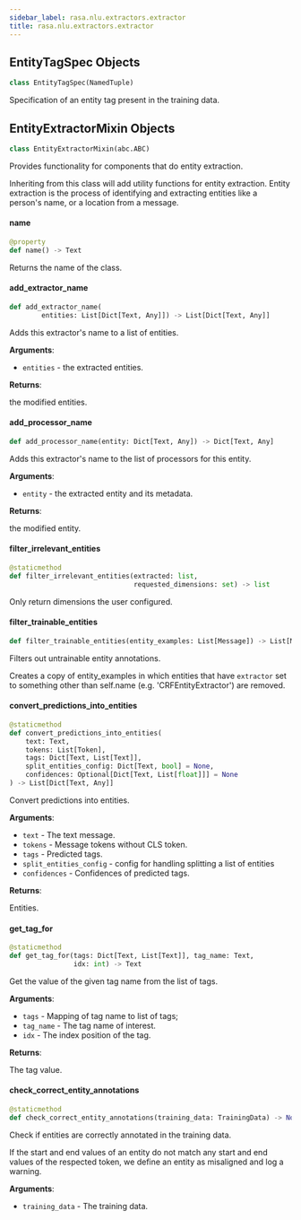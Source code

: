 ```yaml
---
sidebar_label: rasa.nlu.extractors.extractor
title: rasa.nlu.extractors.extractor
---
```

## EntityTagSpec Objects

```python
class EntityTagSpec(NamedTuple)
```

Specification of an entity tag present in the training data.

## EntityExtractorMixin Objects

```python
class EntityExtractorMixin(abc.ABC)
```

Provides functionality for components that do entity extraction.

Inheriting from this class will add utility functions for entity extraction.
Entity extraction is the process of identifying and extracting entities like a
person&#x27;s name, or a location from a message.

#### name

```python
@property
def name() -> Text
```

Returns the name of the class.

#### add\_extractor\_name

```python
def add_extractor_name(
        entities: List[Dict[Text, Any]]) -> List[Dict[Text, Any]]
```

Adds this extractor&#x27;s name to a list of entities.

**Arguments**:

- `entities` - the extracted entities.
  

**Returns**:

  the modified entities.

#### add\_processor\_name

```python
def add_processor_name(entity: Dict[Text, Any]) -> Dict[Text, Any]
```

Adds this extractor&#x27;s name to the list of processors for this entity.

**Arguments**:

- `entity` - the extracted entity and its metadata.
  

**Returns**:

  the modified entity.

#### filter\_irrelevant\_entities

```python
@staticmethod
def filter_irrelevant_entities(extracted: list,
                               requested_dimensions: set) -> list
```

Only return dimensions the user configured.

#### filter\_trainable\_entities

```python
def filter_trainable_entities(entity_examples: List[Message]) -> List[Message]
```

Filters out untrainable entity annotations.

Creates a copy of entity_examples in which entities that have
`extractor` set to something other than
self.name (e.g. &#x27;CRFEntityExtractor&#x27;) are removed.

#### convert\_predictions\_into\_entities

```python
@staticmethod
def convert_predictions_into_entities(
    text: Text,
    tokens: List[Token],
    tags: Dict[Text, List[Text]],
    split_entities_config: Dict[Text, bool] = None,
    confidences: Optional[Dict[Text, List[float]]] = None
) -> List[Dict[Text, Any]]
```

Convert predictions into entities.

**Arguments**:

- `text` - The text message.
- `tokens` - Message tokens without CLS token.
- `tags` - Predicted tags.
- `split_entities_config` - config for handling splitting a list of entities
- `confidences` - Confidences of predicted tags.
  

**Returns**:

  Entities.

#### get\_tag\_for

```python
@staticmethod
def get_tag_for(tags: Dict[Text, List[Text]], tag_name: Text,
                idx: int) -> Text
```

Get the value of the given tag name from the list of tags.

**Arguments**:

- `tags` - Mapping of tag name to list of tags;
- `tag_name` - The tag name of interest.
- `idx` - The index position of the tag.
  

**Returns**:

  The tag value.

#### check\_correct\_entity\_annotations

```python
@staticmethod
def check_correct_entity_annotations(training_data: TrainingData) -> None
```

Check if entities are correctly annotated in the training data.

If the start and end values of an entity do not match any start and end values
of the respected token, we define an entity as misaligned and log a warning.

**Arguments**:

- `training_data` - The training data.

